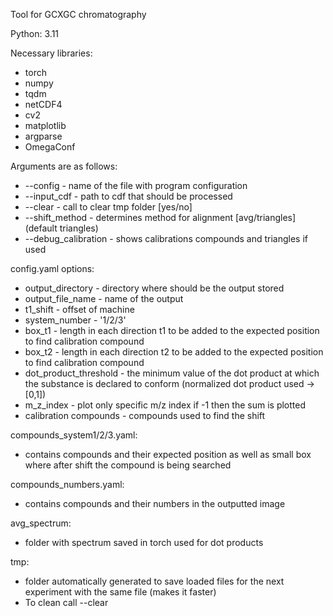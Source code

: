 Tool for GCXGC chromatography

Python: 3.11

Necessary libraries:
* torch
* numpy
* tqdm
* netCDF4
* cv2
* matplotlib
* argparse
* OmegaConf
  

Arguments are as follows:
* --config - name of the file with program configuration
* --input_cdf - path to cdf that should be processed
* --clear - call to clear tmp folder [yes/no]
* --shift_method - determines method for alignment [avg/triangles] (default triangles)
* --debug_calibration - shows calibrations compounds and triangles if used

config.yaml options:
* output_directory - directory where should be the output stored
* output_file_name - name of the output
* t1_shift - offset of machine
* system_number - '1/2/3'
* box_t1 - length in each direction t1 to be added to the expected position to find calibration compound
* box_t2 - length in each direction t2 to be added to the expected position to find calibration compound
* dot_product_threshold - the minimum value of the dot product at which the substance is declared to conform (normalized dot product used -> [0,1])
* m_z_index - plot only specific m/z index if -1 then the sum is plotted
* calibration compounds - compounds used to find the shift

compounds_system1/2/3.yaml:
* contains compounds and their expected position as well as small box where after shift the compound is being searched

compounds_numbers.yaml:
* contains compounds and their numbers in the outputted image

avg_spectrum:
* folder with spectrum saved in torch used for dot products

tmp:
* folder automatically generated to save loaded files for the next experiment with the same file (makes it faster)
* To clean call --clear
